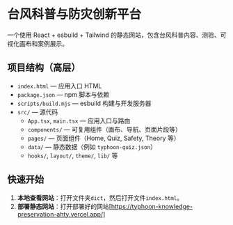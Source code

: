 # 台风科普与防灾创新平台

一个使用 React + esbuild + Tailwind 的静态网站，包含台风科普内容、测验、可视化画布和案例展示。

## 项目结构（高层）

- `index.html` — 应用入口 HTML
- `package.json` — npm 脚本与依赖
- `scripts/build.mjs` — esbuild 构建与开发服务器
- `src/` — 源代码
  - `App.tsx`, `main.tsx` — 应用入口与路由
  - `components/` — 可复用组件（画布、导航、页面片段等）
  - `pages/` — 页面组件（Home, Quiz, Safety, Theory 等）
  - `data/` — 静态数据（例如 `typhoon-quiz.json`）
  - `hooks/`, `layout/`, `theme/`, `lib/` 等

## 快速开始

1. **本地查看网站**：打开文件夹`dict`，然后打开文件`index.html`。
2. **部署静态网站**：打开部署好的网站[https://typhoon-knowledge-preservation-ahty.vercel.app/]

